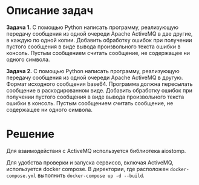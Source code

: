 # Описание задач
**Задача 1.** С помощью Python написать программу, реализующую передачу сообщения 
из одной очереди Apache ActiveMQ в две другие, в каждую по одной копии.
Добавить обработку ошибок при получении пустого сообщения в виде вывода произвольного текста 
ошибки в консоль. Пустым сообщением считать сообщение, не содержащее ни одного символа.

**Задача 2.** С помощью Python написать программу, реализующую передачу сообщения из одной очереди
Apache ActiveMQ в другую. Формат исходного сообщения base64. Программа должна пересылать сообщение
в раскодированном виде. Добавить обработку ошибок при получении пустого сообщения в виде вывода
произвольного текста ошибки в консоль. Пустым сообщением считать сообщение, не содержащее ни одного символа.

# Решение

Для взаимодействия с ActiveMQ используется библиотека aiostomp.

Для удобства проверки и запуска сервисов, включая ActiveMQ, используется docker compose.
В директории, где расположен `docker-compose.yml` выполнить `docker-compose up -d --build`.